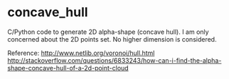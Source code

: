 concave_hull
============

C/Python code to generate 2D alpha-shape (concave hull). I am only concerned about the 2D points set. No higher dimension is considered.

Reference:
http://www.netlib.org/voronoi/hull.html
http://stackoverflow.com/questions/6833243/how-can-i-find-the-alpha-shape-concave-hull-of-a-2d-point-cloud


